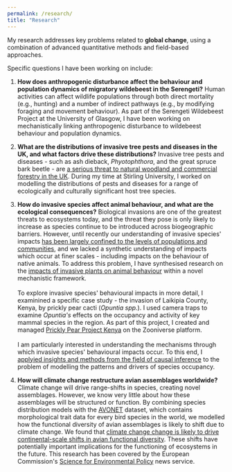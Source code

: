 ```yaml
---
permalink: /research/
title: "Research"
---
```


My research addresses key problems related to **global change**, using a combination of advanced quantitative methods and field-based approaches.

Specific questions I have been working on include:

1. **How does anthropogenic disturbance affect the behaviour and population dynamics of migratory wildebeest in the Serengeti?** Human activities can affect wildlife populations through both direct mortality (e.g., hunting) and a number of indirect pathways (e.g., by modifying foraging and movement behaviour). As part of the Serengeti Wildebeest Project at the University of Glasgow, I have been working on mechanistically linking anthropogenic disturbance to wildebeest behaviour and population dynamics. 

2. **What are the distributions of invasive tree pests and diseases in the UK, and what factors drive these distributions?** Invasive tree pests and diseases - such as ash dieback, *Phyotophthora*, and the great spruce bark beetle - are [a serious threat to natural woodland and commercial forestry in the UK](https://post.parliament.uk/research-briefings/post-pn-394/). During my time at Stirling University, I worked on modelling the distributions of pests and diseases for a range of ecologically and culturally significant host tree species. 

3. **How do invasive species affect animal behaviour, and what are the ecological consequences?** Biological invasions are one of the greatest threats to ecosystems today, and the threat they pose is only likely to increase as species continue to be introduced across biogeographic barriers. However, until recently our understanding of invasive species' impacts [has been largely confined to the levels of populations and communities](https://link.springer.com/article/10.1007/s10530-020-02200-0), and we lacked a synthetic understanding of impacts which occur at finer scales - including impacts on the behaviour of native animals. To address this problem, I have synthesised research on the [impacts of invasive plants on animal behaviour](https://onlinelibrary.wiley.com/doi/full/10.1111/ele.13687) within a novel mechanistic framework. <br /><br />
To explore invasive species' behavioural impacts in more detail, I examinined a specific case study - the invasion of Laikipia County, Kenya, by prickly pear cacti (*Opuntia spp.*). I used camera traps to examine *Opuntia's* effects on the occupancy and activity of key mammal species in the region. As part of this project, I created and managed [Prickly Pear Project Kenya](https://www.zooniverse.org/projects/peter-dot-stewart/prickly-pear-project-kenya) on the Zooniverse platform. <br /><br />
I am particularly interested in understanding the mechanisms through which invasive species' behavioural impacts occur. To this end, I [applyied insights and methods from the field of causal inference](https://esajournals.onlinelibrary.wiley.com/doi/full/10.1002/ecy.3942) to the problem of modelling the patterns and drivers of species occupancy.
  
4. **How will climate change restructure avian assemblages worldwide?** Climate change will drive range-shifts in species, creating novel assemblages. However, we know very little about how these assemblages will be structured or function. By combining species distribution models with the [AVONET](https://onlinelibrary.wiley.com/doi/full/10.1111/ele.13898) dataset, which contains morphological trait data for every bird species in the world, we modelled how the functional diversity of avian assemblages is likely to shift due to climate change. We found that [climate change change is likely to drive continental-scale shifts in avian functional diversity](https://onlinelibrary.wiley.com/doi/10.1111/ele.13830). These shifts have potentially important implications for the functioning of ecosystems in the future. This research has been covered by the European Commission's [Science for Environmental Policy](https://environment.ec.europa.eu/news/shifts-distribution-bird-species-due-climate-change-may-compromise-ecosystem-services-2022-10-12_en) news service.
